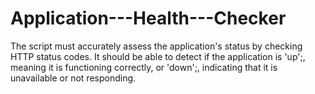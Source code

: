# Application---Health---Checker

The script must accurately assess the application's status by checking HTTP status codes. It should be able to detect if the application is 'up';, meaning it is functioning correctly, or 'down';, indicating that it is unavailable or not responding.
